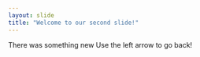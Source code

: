 ```yaml
---
layout: slide
title: "Welcome to our second slide!"
---
```

There was something new
Use the left arrow to go back!